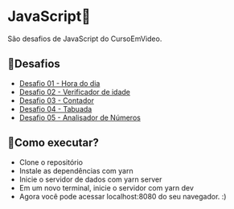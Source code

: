# JavaScript👾

São desafios de JavaScript do CursoEmVideo.

## 🔎Desafios

 - [Desafio 01 - Hora do dia](https://github.com/Friend96/JavaScript/tree/main/Desafios/D01)
 - [Desafio 02 - Verificador de idade](https://github.com/Friend96/JavaScript/tree/main/Desafios/D02)
 - [Desafio 03 - Contador](https://github.com/Friend96/JavaScript/tree/main/Desafios/D03)
 - [Desafio 04 - Tabuada](https://github.com/Friend96/JavaScript/tree/main/Desafios/D04)
 - [Desafio 05 - Analisador de Números](https://github.com/Friend96/JavaScript/tree/main/Desafios/D05)

## 🚀Como executar?

- Clone o repositório
- Instale as dependências com yarn
- Inicie o servidor de dados com yarn server
- Em um novo terminal, inicie o servidor com yarn dev
- Agora você pode acessar localhost:8080 do seu navegador. :)
